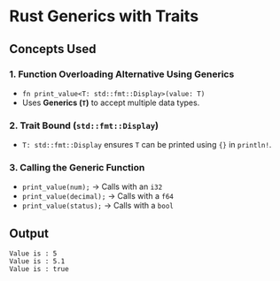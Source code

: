 # Rust Generics with Traits

## Concepts Used

### 1. **Function Overloading Alternative Using Generics**
   - `fn print_value<T: std::fmt::Display>(value: T)`  
   - Uses **Generics (`T`)** to accept multiple data types.

### 2. **Trait Bound (`std::fmt::Display`)**
   - `T: std::fmt::Display` ensures `T` can be printed using `{}` in `println!`.

### 3. **Calling the Generic Function**
   - `print_value(num);` → Calls with an `i32`
   - `print_value(decimal);` → Calls with a `f64`
   - `print_value(status);` → Calls with a `bool`

## **Output**
```
Value is : 5
Value is : 5.1
Value is : true
```